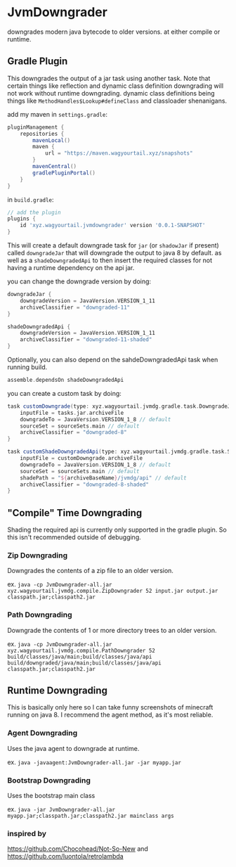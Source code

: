 # JvmDowngrader

downgrades modern java bytecode to older versions. at either compile or runtime.

## Gradle Plugin

This downgrades the output of a jar task using another task.
Note that certain things like reflection and dynamic class definition downgrading will not work without runtime downgrading.
dynamic class definitions being things like `MethodHandles$Lookup#defineClass` and classloader shenanigans.

add my maven in `settings.gradle`:
```gradle
pluginManagement {
    repositories {
        mavenLocal()
        maven {
            url = "https://maven.wagyourtail.xyz/snapshots"
        }
        mavenCentral()
        gradlePluginPortal()
    }
}
```

in `build.gradle`:
```gradle
// add the plugin
plugins {
    id 'xyz.wagyourtail.jvmdowngrader' version '0.0.1-SNAPSHOT'
}
```

This will create a default downgrade task for `jar` (or `shadowJar` if present) called `downgradeJar` that will downgrade the output to java 8 by default.
as well as a `shadeDowngradedApi` to then insert the required classes for not having a runtime dependency on the api jar.

you can change the downgrade version by doing:
```gradle
downgradeJar {
    downgradeVersion = JavaVersion.VERSION_1_11
    archiveClassifier = "downgraded-11"
}

shadeDowngradedApi {
    downgradeVersion = JavaVersion.VERSION_1_11
    archiveClassifier = "downgraded-11-shaded"
}
```

Optionally, you can also depend on the sahdeDowngradedApi task when running build.
```gradle
assemble.dependsOn shadeDowngradedApi
```

you can create a custom task by doing:
```gradle
task customDowngrade(type: xyz.wagyourtail.jvmdg.gradle.task.DowngradeJar) {
    inputFile = tasks.jar.archiveFile
    downgradeTo = JavaVersion.VERSION_1_8 // default
    sourceSet = sourceSets.main // default
    archiveClassifier = "downgraded-8"
}

task customShadeDowngradedApi(type: xyz.wagyourtail.jvmdg.gradle.task.ShadeDowngradedApi) {
    inputFile = customDowngrade.archiveFile
    downgradeTo = JavaVersion.VERSION_1_8 // default
    sourceSet = sourceSets.main // default
    shadePath = "${archiveBaseName}/jvmdg/api" // default
    archiveClassifier = "downgraded-8-shaded"
}
```

## "Compile" Time Downgrading

Shading the required api is currently only supported in the gradle plugin. 
So this isn't recommended outside of debugging.

### Zip Downgrading

Downgrades the contents of a zip file to an older version.

ex. `java -cp JvmDowngrader-all.jar xyz.wagyourtail.jvmdg.compile.ZipDowngrader 52 input.jar output.jar classpath.jar;classpath2.jar`

### Path Downgrading

Downgrade the contents of 1 or more directory trees to an older version.

ex. `java -cp JvmDowngrader-all.jar xyz.wagyourtail.jvmdg.compile.PathDowngrader 52 build/classes/java/main;build/classes/java/api build/downgraded/java/main;build/classes/java/api classpath.jar;classpath2.jar`

## Runtime Downgrading

This is basically only here so I can take funny screenshots of minecraft running on java 8.
I recommend the agent method, as it's most reliable.

### Agent Downgrading
Uses the java agent to downgrade at runtime.

ex. `java -javaagent:JvmDowngrader-all.jar -jar myapp.jar`

### Bootstrap Downgrading
Uses the bootstrap main class

ex. `java -jar JvmDowngrader-all.jar myapp.jar;classpath.jar;classpath2.jar mainclass args`

### inspired by

https://github.com/Chocohead/Not-So-New and https://github.com/luontola/retrolambda
